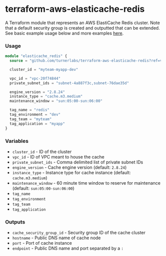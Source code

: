 # terraform-aws-elasticache-redis

A Terraform module that represents an AWS ElastiCache Redis cluster.  Note that a default security group is created and outputted that can be extended.  See basic example usage below and more examples [here](/examples).

### Usage

```terraform
module "elasticache_redis" {
  source = "github.com/turnerlabs/terraform-aws-elasticache-redis?ref=v1.1"

  cluster_id = "myteam-myapp-dev"

  vpc_id = "vpc-20f74844"
  private_subnet_ids = "subnet-4a887f3c,subnet-76dae35d"

  engine_version = "2.8.24"
  instance_type = "cache.m3.medium"
  maintenance_window = "sun:05:00-sun:06:00"

  tag_name = "redis"
  tag_environment = "dev"
  tag_team = "myteam"
  tag_application = "myapp"
}
```

### Variables

- `cluster_id` - ID of the cluster
- `vpc_id` - ID of VPC meant to house the cache
- `private_subnet_ids` - Comma delimited list of private subnet IDs
- `engine_version` - Cache engine version (default: `2.8.24`)
- `instance_type` - Instance type for cache instance (default: `cache.m3.medium`)
- `maintenance_window` - 60 minute time window to reserve for maintenance
  (default: `sun:05:00-sun:06:00`)
- `tag_name`
- `tag_environment`
- `tag_team`
- `tag_application`


### Outputs

- `cache_security_group_id` - Security group ID of the cache cluster
- `hostname` - Public DNS name of cache node
- `port` - Port of cache instance
- `endpoint` - Public DNS name and port separated by a `:`
